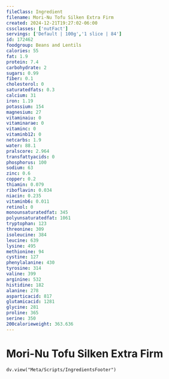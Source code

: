 ```yaml
---
fileClass: Ingredient
filename: Mori-Nu Tofu Silken Extra Firm
created: 2024-12-21T19:27:02-06:00
cssclasses: ['nutFact']
servings: ['Default | 100g','1 slice | 84']
id: 172462
foodgroup: Beans and Lentils
calories: 55
fat: 1.9
protein: 7.4
carbohydrate: 2
sugars: 0.99
fiber: 0.1
cholesterol: 0
saturatedfats: 0.3
calcium: 31
iron: 1.19
potassium: 154
magnesium: 27
vitaminaiu: 0
vitaminarae: 0
vitaminc: 0
vitaminb12: 0
netcarbs: 1.9
water: 88.1
pralscore: 2.964
transfattyacids: 0
phosphorus: 100
sodium: 63
zinc: 0.6
copper: 0.2
thiamin: 0.079
riboflavin: 0.034
niacin: 0.235
vitaminb6: 0.011
retinol: 0
monounsaturatedfat: 345
polyunsaturatedfat: 1061
tryptophan: 123
threonine: 309
isoleucine: 384
leucine: 639
lysine: 495
methionine: 94
cystine: 127
phenylalanine: 430
tyrosine: 314
valine: 399
arginine: 532
histidine: 182
alanine: 278
asparticacid: 817
glutamicacid: 1281
glycine: 281
proline: 365
serine: 350
200calorieweight: 363.636
---
```


# Mori-Nu Tofu Silken Extra Firm

```dataviewjs
dv.view("Meta/Scripts/IngredientsFooter")
```